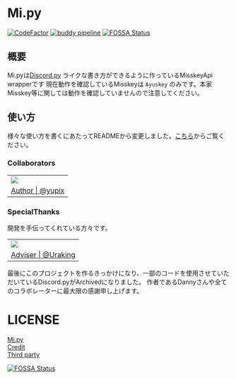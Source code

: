 # Mi.py

[![CodeFactor](https://www.codefactor.io/repository/github/yupix/mi.py/badge)](https://www.codefactor.io/repository/github/yupix/mi.py)
[![buddy pipeline](https://app.buddy.works/yupi0982/mi-py/pipelines/pipeline/345007/badge.svg?token=b304dd68d3eeb7917d453a2d2102621123ae4f05e0b659dde59cad486e2984b3 "buddy pipeline")](https://app.buddy.works/yupi0982/mi-py/pipelines/pipeline/345007)
[![FOSSA Status](https://app.fossa.com/api/projects/git%2Bgithub.com%2Fyupix%2FMi.py.svg?type=shield)](https://app.fossa.com/projects/git%2Bgithub.com%2Fyupix%2FMi.py?ref=badge_shield)

## 概要

Mi.pyは[Discord.py](https://github.com/Rapptz/discord.py) ライクな書き方ができるように作っているMisskeyApi wrapperです
現在動作を確認しているMisskeyは `Ayuskey` のみです。本家Misskey等に関しては動作を確認していませんので注意してください。

## 使い方

様々な使い方を書くにあたってREADMEから変更しました。[こちら](examples)からご覧ください。

### Collaborators

<table>
    <tr>
        <td><img src="https://avatars.githubusercontent.com/u/50538210?s=120&v=4"></img></td>
    </tr>
    <tr>
        <td align="center"><a href="https://github.com/yupix">Author | @yupix</a></td>
    </tr>
</table>

### SpecialThanks

開発を手伝ってくれている方々です。

<table>
    <tr>
        <td><img src="https://avatars.githubusercontent.com/u/26793720?s=120&v=4"></img></td>
    </tr>
    <tr>
        <td align="center"><a href="https://github.com/Uraking-Github">Adviser | @Uraking</a></td>
    </tr>
</table>

最後にこのプロジェクトを作るきっかけになり、一部のコードを使用させていただいているDiscord.pyがArchivedになりました。
作者であるDannyさんや全てのコラボレーターに最大限の感謝申し上げます。

# LICENSE

[Mi.py](LICENSE.md)  
[Credit](COPYING.md)  
[Third party](LICENSE/ThirdPartyLicense.md)

[![FOSSA Status](https://app.fossa.com/api/projects/git%2Bgithub.com%2Fyupix%2FMi.py.svg?type=large)](https://app.fossa.com/projects/git%2Bgithub.com%2Fyupix%2FMi.py?ref=badge_large)
